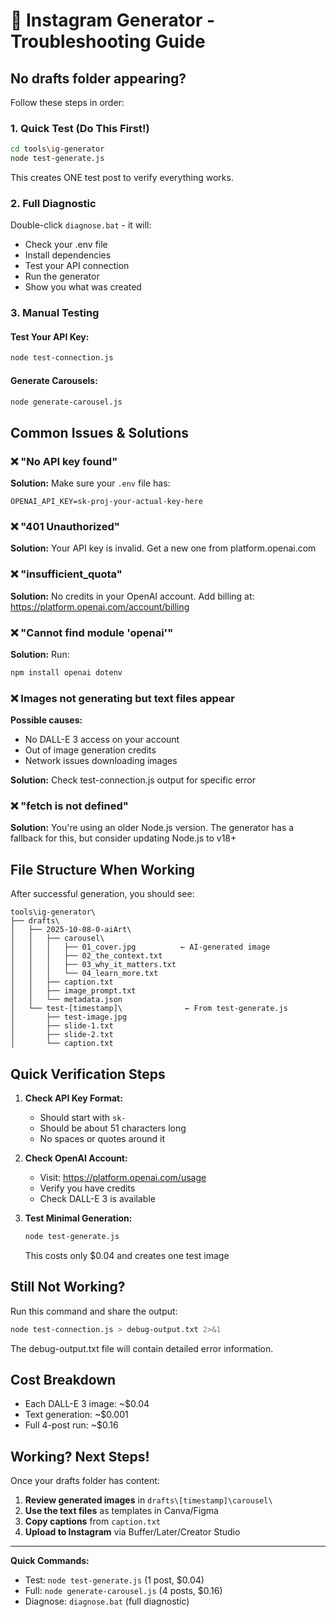 # 🔧 Instagram Generator - Troubleshooting Guide

## No drafts folder appearing?

Follow these steps in order:

### 1. Quick Test (Do This First!)
```bash
cd tools\ig-generator
node test-generate.js
```
This creates ONE test post to verify everything works.

### 2. Full Diagnostic
Double-click `diagnose.bat` - it will:
- Check your .env file
- Install dependencies
- Test your API connection
- Run the generator
- Show you what was created

### 3. Manual Testing

#### Test Your API Key:
```bash
node test-connection.js
```

#### Generate Carousels:
```bash
node generate-carousel.js
```

## Common Issues & Solutions

### ❌ "No API key found"
**Solution:** Make sure your `.env` file has:
```
OPENAI_API_KEY=sk-proj-your-actual-key-here
```

### ❌ "401 Unauthorized"
**Solution:** Your API key is invalid. Get a new one from platform.openai.com

### ❌ "insufficient_quota"
**Solution:** No credits in your OpenAI account. Add billing at:
https://platform.openai.com/account/billing

### ❌ "Cannot find module 'openai'"
**Solution:** Run:
```bash
npm install openai dotenv
```

### ❌ Images not generating but text files appear
**Possible causes:**
- No DALL-E 3 access on your account
- Out of image generation credits
- Network issues downloading images

**Solution:** Check test-connection.js output for specific error

### ❌ "fetch is not defined"
**Solution:** You're using an older Node.js version. The generator has a fallback for this, but consider updating Node.js to v18+

## File Structure When Working

After successful generation, you should see:
```
tools\ig-generator\
├── drafts\
│   ├── 2025-10-08-0-aiArt\
│   │   ├── carousel\
│   │   │   ├── 01_cover.jpg          ← AI-generated image
│   │   │   ├── 02_the_context.txt
│   │   │   ├── 03_why_it_matters.txt
│   │   │   └── 04_learn_more.txt
│   │   ├── caption.txt
│   │   ├── image_prompt.txt
│   │   └── metadata.json
│   └── test-[timestamp]\              ← From test-generate.js
│       ├── test-image.jpg
│       ├── slide-1.txt
│       ├── slide-2.txt
│       └── caption.txt
```

## Quick Verification Steps

1. **Check API Key Format:**
   - Should start with `sk-`
   - Should be about 51 characters long
   - No spaces or quotes around it

2. **Check OpenAI Account:**
   - Visit: https://platform.openai.com/usage
   - Verify you have credits
   - Check DALL-E 3 is available

3. **Test Minimal Generation:**
   ```bash
   node test-generate.js
   ```
   This costs only $0.04 and creates one test image

## Still Not Working?

Run this command and share the output:
```bash
node test-connection.js > debug-output.txt 2>&1
```

The debug-output.txt file will contain detailed error information.

## Cost Breakdown

- Each DALL-E 3 image: ~$0.04
- Text generation: ~$0.001
- Full 4-post run: ~$0.16

## Working? Next Steps!

Once your drafts folder has content:

1. **Review generated images** in `drafts\[timestamp]\carousel\`
2. **Use the text files** as templates in Canva/Figma
3. **Copy captions** from `caption.txt`
4. **Upload to Instagram** via Buffer/Later/Creator Studio

---

**Quick Commands:**
- Test: `node test-generate.js` (1 post, $0.04)
- Full: `node generate-carousel.js` (4 posts, $0.16)
- Diagnose: `diagnose.bat` (full diagnostic)